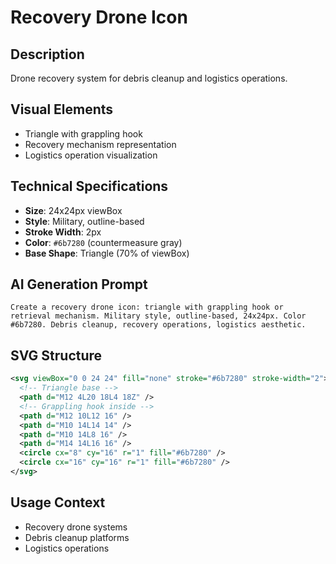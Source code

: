 # Recovery Drone Icon

## Description
Drone recovery system for debris cleanup and logistics operations.

## Visual Elements
- Triangle with grappling hook
- Recovery mechanism representation
- Logistics operation visualization

## Technical Specifications
- **Size**: 24x24px viewBox
- **Style**: Military, outline-based
- **Stroke Width**: 2px
- **Color**: `#6b7280` (countermeasure gray)
- **Base Shape**: Triangle (70% of viewBox)

## AI Generation Prompt
```
Create a recovery drone icon: triangle with grappling hook or retrieval mechanism. Military style, outline-based, 24x24px. Color #6b7280. Debris cleanup, recovery operations, logistics aesthetic.
```

## SVG Structure
```svg
<svg viewBox="0 0 24 24" fill="none" stroke="#6b7280" stroke-width="2">
  <!-- Triangle base -->
  <path d="M12 4L20 18L4 18Z" />
  <!-- Grappling hook inside -->
  <path d="M12 10L12 16" />
  <path d="M10 14L14 14" />
  <path d="M10 14L8 16" />
  <path d="M14 14L16 16" />
  <circle cx="8" cy="16" r="1" fill="#6b7280" />
  <circle cx="16" cy="16" r="1" fill="#6b7280" />
</svg>
```

## Usage Context
- Recovery drone systems
- Debris cleanup platforms
- Logistics operations
